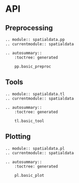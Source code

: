 # API

## Preprocessing

```{eval-rst}
.. module:: spatialdata.pp
.. currentmodule:: spatialdata

.. autosummary::
    :toctree: generated

    pp.basic_preproc
```

## Tools

```{eval-rst}
.. module:: spatialdata.tl
.. currentmodule:: spatialdata

.. autosummary::
    :toctree: generated

    tl.basic_tool
```

## Plotting

```{eval-rst}
.. module:: spatialdata.pl
.. currentmodule:: spatialdata

.. autosummary::
    :toctree: generated

    pl.basic_plot
```
